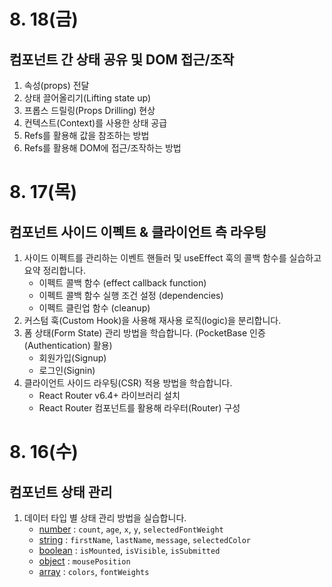 # 8. 18(금)

## 컴포넌트 간 상태 공유 및 DOM 접근/조작

1. 속성(props) 전달
1. 상태 끌어올리기(Lifting state up)
1. 프롭스 드릴링(Props Drilling) 현상
1. 컨텍스트(Context)를 사용한 상태 공급
1. Refs를 활용해 값을 참조하는 방법
1. Refs를 활용해 DOM에 접근/조작하는 방법

# 8. 17(목)

## 컴포넌트 사이드 이펙트 & 클라이언트 측 라우팅

1. 사이드 이펙트를 관리하는 이벤트 핸들러 및 useEffect 훅의 콜백 함수를 실습하고 요약 정리합니다.
   - 이펙트 콜백 함수 (effect callback function)
   - 이펙트 콜백 함수 실행 조건 설정 (dependencies)
   - 이펙트 클린업 함수 (cleanup)
1. 커스텀 훅(Custom Hook)을 사용해 재사용 로직(logic)을 분리합니다.
1. 폼 상태(Form State) 관리 방법을 학습합니다. (PocketBase 인증(Authentication) 활용)
   - 회원가입(Signup)
   - 로그인(Signin)
1. 클라이언트 사이드 라우팅(CSR) 적용 방법을 학습합니다.
   - React Router v6.4+ 라이브러리 설치
   - React Router 컴포넌트를 활용해 라우터(Router) 구성

# 8. 16(수)

## 컴포넌트 상태 관리

1. 데이터 타입 별 상태 관리 방법을 실습합니다.
   - <u>number</u> : `count`, `age`, `x`, `y`, `selectedFontWeight`
   - <u>string</u> : `firstName`, `lastName`, `message`, `selectedColor`
   - <u>boolean</u> : `isMounted`, `isVisible`, `isSubmitted`
   - <u>object</u> : `mousePosition`
   - <u>array</u> : `colors`, `fontWeights`
